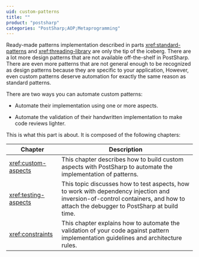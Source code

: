 ```yaml
---
uid: custom-patterns
title: ""
product: "postsharp"
categories: "PostSharp;AOP;Metaprogramming"
---
```

Ready-made patterns implementation described in parts <xref:standard-patterns> and <xref:threading-library> are only the tip of the iceberg. There are a lot more design patterns that are not available off-the-shelf in PostSharp. There are even more patterns that are not general enough to be recognized as design patterns because they are specific to your application, However, even custom patterns deserve automation for exactly the same reason as standard patterns. 

There are two ways you can automate custom patterns:

* Automate their implementation using one or more aspects.

* Automate the validation of their handwritten implementation to make code reviews lighter.

This is what this part is about. It is composed of the following chapters:

| Chapter | Description |
|---------|-------------|
| <xref:custom-aspects> | This chapter describes how to build custom aspects with PostSharp to automate the implementation of patterns. |
| <xref:testing-aspects> | This topic discusses how to test aspects, how to work with dependency injection and inversion-of-control containers, and how to attach the debugger to PostSharp at build time. |
| <xref:constraints> | This chapter explains how to automate the validation of your code against pattern implementation guidelines and architecture rules. |
